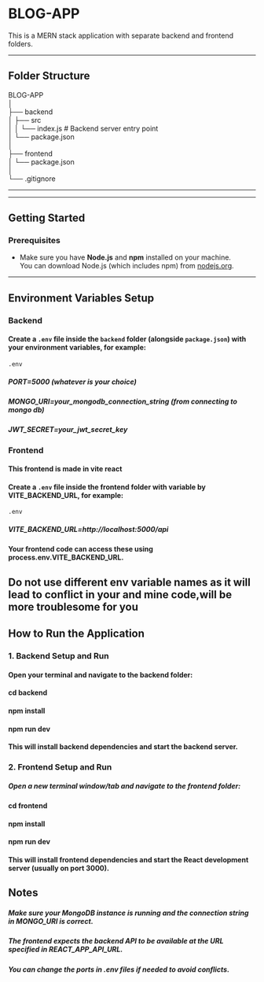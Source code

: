 # BLOG-APP

This is a MERN stack application with separate backend and frontend folders.

---

## Folder Structure

BLOG-APP  
│  
├── backend  
│ ├── src  
│ │ └── index.js  # Backend server entry point  
│ └── package.json  
│  
├── frontend  
│ └── package.json  
│  
└── .gitignore

---


---

## Getting Started

### Prerequisites

- Make sure you have **Node.js** and **npm** installed on your machine.  
  You can download Node.js (which includes npm) from [nodejs.org](https://nodejs.org/).

---

## Environment Variables Setup

### Backend

#### Create a `.env` file inside the `backend` folder (alongside `package.json`) with your environment variables, for example:

`.env`
##### PORT=5000 (whatever is your choice)
##### MONGO_URI=your_mongodb_connection_string (from connecting to mongo db)
##### JWT_SECRET=your_jwt_secret_key


### Frontend

#### This frontend is made in vite react
#### Create a `.env` file inside the frontend folder with variable by VITE_BACKEND_URL, for example:

`.env`
##### VITE_BACKEND_URL=http://localhost:5000/api
#### Your frontend code can access these using process.env.VITE_BACKEND_URL.

## Do not use different env variable names as it will lead to conflict in your and mine code,will be more troublesome for you

## How to Run the Application

### 1. Backend Setup and Run
#### Open your terminal and navigate to the backend folder:

#### cd backend
#### npm install
#### npm run dev
#### This will install backend dependencies and start the backend server.

### 2. Frontend Setup and Run
##### Open a new terminal window/tab and navigate to the frontend folder:

#### cd frontend
#### npm install
#### npm run dev
#### This will install frontend dependencies and start the React development server (usually on port 3000).

## Notes
##### Make sure your MongoDB instance is running and the connection string in MONGO_URI is correct.
##### The frontend expects the backend API to be available at the URL specified in REACT_APP_API_URL.
##### You can change the ports in .env files if needed to avoid conflicts.



